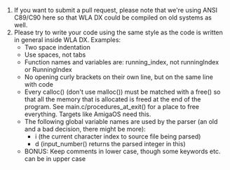 
1. If you want to submit a pull request, please note that we're using ANSI C89/C90 here so that WLA DX could be compiled on old systems as well.
2. Please try to write your code using the same style as the code is written in general inside WLA DX. Examples:
   - Two space indentation
   - Use spaces, not tabs
   - Function names and variables are: running_index, not runningIndex or RunningIndex
   - No opening curly brackets on their own line, but on the same line with code
   - Every calloc() (don't use malloc()) must be matched with a free() so that all the memory that is allocated is freed at the end of the
     program. See main.c/procedures_at_exit() for a place to free everything. Targets like AmigaOS need this.
   - The following global variable names are used by the parser (an old and a bad decision, there might be more):
     - i (the current character index to source file being parsed)
     - d (input_number() returns the parsed integer in this)
   - BONUS: Keep comments in lower case, though some keywords etc. can be in upper case
